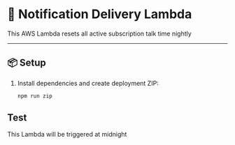 # 🚀 Notification Delivery Lambda

This AWS Lambda resets all active subscription talk time nightly

---

## 📦 Setup

1. Install dependencies and create deployment ZIP:
   ```bash
   npm run zip

## Test 

This Lambda will be triggered at midnight
